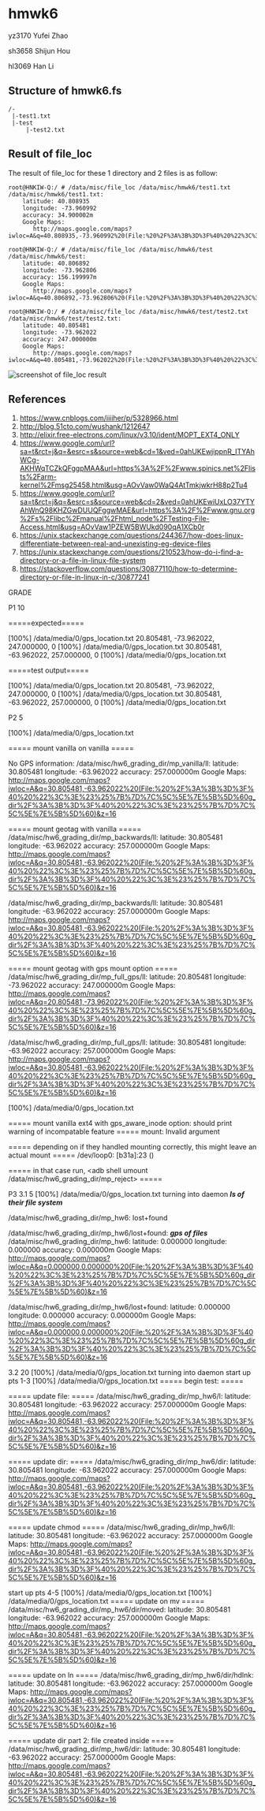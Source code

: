 # hmwk6

yz3170 Yufei Zhao

sh3658 Shijun Hou

hl3069 Han Li

## Structure of hmwk6.fs
```
/-
 |-test1.txt
 |-test
     |-test2.txt
```

## Result of file_loc
The result of file_loc for these 1 directory and 2 files is as follow:
```
root@HNKIW-Q:/ # /data/misc/file_loc /data/misc/hmwk6/test1.txt
/data/misc/hmwk6/test1.txt:
	latitude: 40.808935
	longitude: -73.960992
	accuracy: 34.900002m
	Google Maps:
	   http://maps.google.com/maps?iwloc=A&q=40.808935,-73.960992%20(File:%20%2F%3A%3B%3D%3F%40%20%22%3C%3E%23%25%7B%7D%7C%5C%5E%7E%5B%5D%601.txt)&z=16

root@HNKIW-Q:/ # /data/misc/file_loc /data/misc/hmwk6/test
/data/misc/hmwk6/test:
	latitude: 40.806892
	longitude: -73.962806
	accuracy: 156.199997m
	Google Maps:
	   http://maps.google.com/maps?iwloc=A&q=40.806892,-73.962806%20(File:%20%2F%3A%3B%3D%3F%40%20%22%3C%3E%23%25%7B%7D%7C%5C%5E%7E%5B%5D%60)&z=16

root@HNKIW-Q:/ # /data/misc/file_loc /data/misc/hmwk6/test/test2.txt
/data/misc/hmwk6/test/test2.txt:
	latitude: 40.805481
	longitude: -73.962022
	accuracy: 247.000000m
	Google Maps:
	   http://maps.google.com/maps?iwloc=A&q=40.805481,-73.962022%20(File:%20%2F%3A%3B%3D%3F%40%20%22%3C%3E%23%25%7B%7D%7C%5C%5E%7E%5B%5D%60/test2.txt)&z=16
```
![screenshot of file_loc result](file_loc_result.png)

## References
1. https://www.cnblogs.com/iiiiher/p/5328966.html
2. http://blog.51cto.com/wushank/1212647
3. http://elixir.free-electrons.com/linux/v3.10/ident/MOPT_EXT4_ONLY
4. https://www.google.com/url?sa=t&rct=j&q=&esrc=s&source=web&cd=1&ved=0ahUKEwjippnR_ITYAhWCg-AKHWqTCZkQFggpMAA&url=https%3A%2F%2Fwww.spinics.net%2Flists%2Farm-kernel%2Fmsg25458.html&usg=AOvVaw0WaQ4AtTmkjwkrH88p2Tu4
5. https://www.google.com/url?sa=t&rct=j&q=&esrc=s&source=web&cd=2&ved=0ahUKEwiUxLO37YTYAhWnQ98KHZGwDUUQFggwMAE&url=https%3A%2F%2Fwww.gnu.org%2Fs%2Flibc%2Fmanual%2Fhtml_node%2FTesting-File-Access.html&usg=AOvVaw1PZEW5BWUkd090qA1XCb0r
6. https://unix.stackexchange.com/questions/244367/how-does-linux-differentiate-between-real-and-unexisting-eg-device-files
7. https://unix.stackexchange.com/questions/210523/how-do-i-find-a-directory-or-a-file-in-linux-file-system
8. https://stackoverflow.com/questions/30877110/how-to-determine-directory-or-file-in-linux-in-c/30877241

GRADE

P1 10

=====expected=====

[100%] /data/media/0/gps_location.txt
20.805481, -73.962022, 247.000000, 0
[100%] /data/media/0/gps_location.txt
30.805481, -63.962022, 257.000000, 0
[100%] /data/media/0/gps_location.txt

=====test output=====

[100%] /data/media/0/gps_location.txt
20.805481, -73.962022, 247.000000, 0
[100%] /data/media/0/gps_location.txt
30.805481, -63.962022, 257.000000, 0
[100%] /data/media/0/gps_location.txt

P2 5

[100%] /data/media/0/gps_location.txt

===== mount vanilla on vanilla =====

No GPS information:
/data/misc/hw6_grading_dir/mp_vanilla/ll:
	latitude: 30.805481
	longitude: -63.962022
	accuracy: 257.000000m
	Google Maps:
	   http://maps.google.com/maps?iwloc=A&q=30.805481,-63.962022%20(File:%20%2F%3A%3B%3D%3F%40%20%22%3C%3E%23%25%7B%7D%7C%5C%5E%7E%5B%5D%60g_dir%2F%3A%3B%3D%3F%40%20%22%3C%3E%23%25%7B%7D%7C%5C%5E%7E%5B%5D%60)&z=16


===== mount geotag with vanilla =====
/data/misc/hw6_grading_dir/mp_backwards/ll:
	latitude: 30.805481
	longitude: -63.962022
	accuracy: 257.000000m
	Google Maps:
	   http://maps.google.com/maps?iwloc=A&q=30.805481,-63.962022%20(File:%20%2F%3A%3B%3D%3F%40%20%22%3C%3E%23%25%7B%7D%7C%5C%5E%7E%5B%5D%60g_dir%2F%3A%3B%3D%3F%40%20%22%3C%3E%23%25%7B%7D%7C%5C%5E%7E%5B%5D%60)&z=16

/data/misc/hw6_grading_dir/mp_backwards/ll:
	latitude: 30.805481
	longitude: -63.962022
	accuracy: 257.000000m
	Google Maps:
	   http://maps.google.com/maps?iwloc=A&q=30.805481,-63.962022%20(File:%20%2F%3A%3B%3D%3F%40%20%22%3C%3E%23%25%7B%7D%7C%5C%5E%7E%5B%5D%60g_dir%2F%3A%3B%3D%3F%40%20%22%3C%3E%23%25%7B%7D%7C%5C%5E%7E%5B%5D%60)&z=16


===== mount geotag with gps mount option =====
/data/misc/hw6_grading_dir/mp_full_gps/ll:
	latitude: 20.805481
	longitude: -73.962022
	accuracy: 247.000000m
	Google Maps:
	   http://maps.google.com/maps?iwloc=A&q=20.805481,-73.962022%20(File:%20%2F%3A%3B%3D%3F%40%20%22%3C%3E%23%25%7B%7D%7C%5C%5E%7E%5B%5D%60g_dir%2F%3A%3B%3D%3F%40%20%22%3C%3E%23%25%7B%7D%7C%5C%5E%7E%5B%5D%60)&z=16

/data/misc/hw6_grading_dir/mp_full_gps/ll:
	latitude: 30.805481
	longitude: -63.962022
	accuracy: 257.000000m
	Google Maps:
	   http://maps.google.com/maps?iwloc=A&q=30.805481,-63.962022%20(File:%20%2F%3A%3B%3D%3F%40%20%22%3C%3E%23%25%7B%7D%7C%5C%5E%7E%5B%5D%60g_dir%2F%3A%3B%3D%3F%40%20%22%3C%3E%23%25%7B%7D%7C%5C%5E%7E%5B%5D%60)&z=16

[100%] /data/media/0/gps_location.txt

===== mount vanilla ext4 with gps_aware_inode option: should print warning of incompatable feature =====
mount: Invalid argument

===== depending on if they handled mounting correctly, this might leave an actual mount =====
/dev/loop0: [b31a]:23 ()

===== in that case run, <adb shell umount /data/misc/hw6_grading_dir/mp_reject> =====

P3
3.1 5
[100%] /data/media/0/gps_location.txt
turning into daemon
_____ls of their file system_____

/data/misc/hw6_grading_dir/mp_hw6:
lost+found

/data/misc/hw6_grading_dir/mp_hw6/lost+found:
_____gps of files_____
/data/misc/hw6_grading_dir/mp_hw6:
	latitude: 0.000000
	longitude: 0.000000
	accuracy: 0.000000m
	Google Maps:
	   http://maps.google.com/maps?iwloc=A&q=0.000000,0.000000%20(File:%20%2F%3A%3B%3D%3F%40%20%22%3C%3E%23%25%7B%7D%7C%5C%5E%7E%5B%5D%60g_dir%2F%3A%3B%3D%3F%40%20%22%3C%3E%23%25%7B%7D%7C%5C%5E%7E%5B%5D%60)&z=16

/data/misc/hw6_grading_dir/mp_hw6/lost+found:
	latitude: 0.000000
	longitude: 0.000000
	accuracy: 0.000000m
	Google Maps:
	   http://maps.google.com/maps?iwloc=A&q=0.000000,0.000000%20(File:%20%2F%3A%3B%3D%3F%40%20%22%3C%3E%23%25%7B%7D%7C%5C%5E%7E%5B%5D%60g_dir%2F%3A%3B%3D%3F%40%20%22%3C%3E%23%25%7B%7D%7C%5C%5E%7E%5B%5D%60)&z=16
	  
3.2 20
[100%] /data/media/0/gps_location.txt
turning into daemon
start up pts 1-3
[100%] /data/media/0/gps_location.txt
===== begin test: =====

===== update file: =====
/data/misc/hw6_grading_dir/mp_hw6/l:
	latitude: 30.805481
	longitude: -63.962022
	accuracy: 257.000000m
	Google Maps:
	   http://maps.google.com/maps?iwloc=A&q=30.805481,-63.962022%20(File:%20%2F%3A%3B%3D%3F%40%20%22%3C%3E%23%25%7B%7D%7C%5C%5E%7E%5B%5D%60g_dir%2F%3A%3B%3D%3F%40%20%22%3C%3E%23%25%7B%7D%7C%5C%5E%7E%5B%5D%60)&z=16

===== update dir: =====
/data/misc/hw6_grading_dir/mp_hw6/dir:
	latitude: 30.805481
	longitude: -63.962022
	accuracy: 257.000000m
	Google Maps:
	   http://maps.google.com/maps?iwloc=A&q=30.805481,-63.962022%20(File:%20%2F%3A%3B%3D%3F%40%20%22%3C%3E%23%25%7B%7D%7C%5C%5E%7E%5B%5D%60g_dir%2F%3A%3B%3D%3F%40%20%22%3C%3E%23%25%7B%7D%7C%5C%5E%7E%5B%5D%60)&z=16

===== update chmod =====
/data/misc/hw6_grading_dir/mp_hw6/ll:
	latitude: 30.805481
	longitude: -63.962022
	accuracy: 257.000000m
	Google Maps:
	   http://maps.google.com/maps?iwloc=A&q=30.805481,-63.962022%20(File:%20%2F%3A%3B%3D%3F%40%20%22%3C%3E%23%25%7B%7D%7C%5C%5E%7E%5B%5D%60g_dir%2F%3A%3B%3D%3F%40%20%22%3C%3E%23%25%7B%7D%7C%5C%5E%7E%5B%5D%60)&z=16

start up pts 4-5
[100%] /data/media/0/gps_location.txt
[100%] /data/media/0/gps_location.txt
===== update on mv =====
/data/misc/hw6_grading_dir/mp_hw6/dir/moved:
	latitude: 30.805481
	longitude: -63.962022
	accuracy: 257.000000m
	Google Maps:
	   http://maps.google.com/maps?iwloc=A&q=30.805481,-63.962022%20(File:%20%2F%3A%3B%3D%3F%40%20%22%3C%3E%23%25%7B%7D%7C%5C%5E%7E%5B%5D%60g_dir%2F%3A%3B%3D%3F%40%20%22%3C%3E%23%25%7B%7D%7C%5C%5E%7E%5B%5D%60)&z=16

===== update on ln =====
/data/misc/hw6_grading_dir/mp_hw6/dir/hdlnk:
	latitude: 30.805481
	longitude: -63.962022
	accuracy: 257.000000m
	Google Maps:
	   http://maps.google.com/maps?iwloc=A&q=30.805481,-63.962022%20(File:%20%2F%3A%3B%3D%3F%40%20%22%3C%3E%23%25%7B%7D%7C%5C%5E%7E%5B%5D%60g_dir%2F%3A%3B%3D%3F%40%20%22%3C%3E%23%25%7B%7D%7C%5C%5E%7E%5B%5D%60)&z=16

===== update dir part 2: file created inside =====
/data/misc/hw6_grading_dir/mp_hw6/dir:
	latitude: 30.805481
	longitude: -63.962022
	accuracy: 257.000000m
	Google Maps:
	   http://maps.google.com/maps?iwloc=A&q=30.805481,-63.962022%20(File:%20%2F%3A%3B%3D%3F%40%20%22%3C%3E%23%25%7B%7D%7C%5C%5E%7E%5B%5D%60g_dir%2F%3A%3B%3D%3F%40%20%22%3C%3E%23%25%7B%7D%7C%5C%5E%7E%5B%5D%60)&z=16

